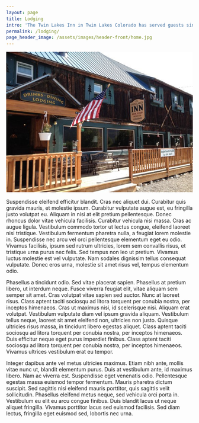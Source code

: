 ```yaml
---
layout: page
title: Lodging
intro: 'The Twin Lakes Inn in Twin Lakes Colorado has served guests since 1879. Recently renovated, history and charm still live in its timbers.'
permalink: /lodging/
page_header_image: /assets/images/header-front/home.jpg
---
```


![](/assets/images/the-twin-lakes-inn.jpg)

Suspendisse eleifend efficitur blandit. Cras nec aliquet dui. Curabitur quis gravida mauris, et molestie ipsum. Curabitur vulputate augue est, eu fringilla justo volutpat eu. Aliquam in nisi at elit pretium pellentesque. Donec rhoncus dolor vitae vehicula facilisis. Curabitur vehicula nisi massa. Cras ac augue ligula. Vestibulum commodo tortor ut lectus congue, eleifend laoreet nisi tristique. Vestibulum fermentum pharetra nulla, a feugiat lorem molestie in. Suspendisse nec arcu vel orci pellentesque elementum eget eu odio. Vivamus facilisis, ipsum sed rutrum ultricies, lorem sem convallis risus, et tristique urna purus nec felis. Sed tempus non leo ut pretium. Vivamus luctus molestie est vel vulputate. Nam sodales dignissim tellus consequat vulputate. Donec eros urna, molestie sit amet risus vel, tempus elementum odio.

Phasellus a tincidunt odio. Sed vitae placerat sapien. Phasellus at pretium libero, ut interdum neque. Fusce viverra feugiat elit, vitae aliquam sem semper sit amet. Cras volutpat vitae sapien sed auctor. Nunc at laoreet risus. Class aptent taciti sociosqu ad litora torquent per conubia nostra, per inceptos himenaeos. Cras ut maximus nisi, id scelerisque nisi. Aliquam erat volutpat. Vestibulum vulputate diam vel ipsum gravida aliquam. Vestibulum tellus neque, laoreet sit amet eleifend non, ultricies non justo. Quisque ultricies risus massa, in tincidunt libero egestas aliquet. Class aptent taciti sociosqu ad litora torquent per conubia nostra, per inceptos himenaeos. Duis efficitur neque eget purus imperdiet finibus. Class aptent taciti sociosqu ad litora torquent per conubia nostra, per inceptos himenaeos. Vivamus ultrices vestibulum erat eu tempor.

Integer dapibus ante vel metus ultricies maximus. Etiam nibh ante, mollis vitae nunc ut, blandit elementum purus. Duis at vestibulum ante, id maximus libero. Nam ac viverra est. Suspendisse eget venenatis odio. Pellentesque egestas massa euismod tempor fermentum. Mauris pharetra dictum suscipit. Sed sagittis nisi eleifend mauris porttitor, quis sagittis velit sollicitudin. Phasellus eleifend metus neque, sed vehicula orci porta in. Vestibulum eu elit eu arcu congue finibus. Duis blandit lacus ut neque aliquet fringilla. Vivamus porttitor lacus sed euismod facilisis. Sed diam lectus, fringilla eget euismod sed, lobortis nec urna.